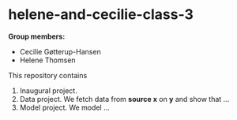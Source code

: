 # helene-and-cecilie-class-3

**Group members:**
- Cecilie Gøtterup-Hansen
- Helene Thomsen

This repository contains  
1. Inaugural project. 
2. Data project. We fetch data from **source x** on **y** and show that ...
3. Model project. We model ...
